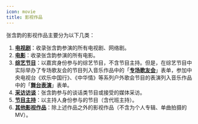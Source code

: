 ```yaml
---
icon: movie
title: 影视作品
---
```


张含韵的影视作品主要分为以下几类：

1. [**电视剧**](drama/)：收录张含韵参演的所有电视剧、网络剧。
1. [**电影**](movie/)：收录张含韵参演的所有电影。
1. [**综艺节目**](variety/)：以嘉宾身份参与的综艺节目，不含节目主持。但是，在综艺节目中实际举办了专场歌友会的节目列入音乐作品中的「[**专场歌友会**](/music/concert/)」表单，参加中央电视台《欢乐中国行》、《中华情》等系列户外歌会节目的表演列入音乐作品中的「[**舞台表演**](/music/gala/)」表单。
1. [**采访访谈**](interview/)：张含韵参与的谈话类节目或接受的媒体采访。
1. [**节目主持**](host/)：以主持人身份参与的节目（含代班主持）。
1. [**其他影视作品**](other/)：除上述作品之外的影视作品（不含为个人专辑、单曲拍摄的MV）。